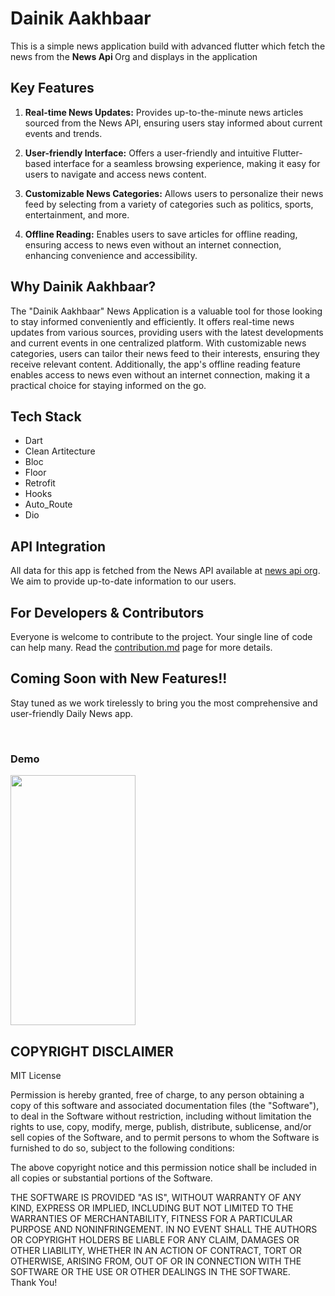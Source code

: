 # Dainik Aakhbaar 

This is a simple news application build with advanced flutter which fetch the news from the <b> News Api </b> Org and displays in the application 

## Key Features

1. **Real-time News Updates:** Provides up-to-the-minute news articles sourced from the News API, ensuring users stay informed about current events and trends.

2. **User-friendly Interface:** Offers a user-friendly and intuitive Flutter-based interface for a seamless browsing experience, making it easy for users to navigate and access news content.

3. **Customizable News Categories:** Allows users to personalize their news feed by selecting from a variety of categories such as politics, sports, entertainment, and more.

4. **Offline Reading:** Enables users to save articles for offline reading, ensuring access to news even without an internet connection, enhancing convenience and accessibility.

## Why Dainik Aakhbaar?

The "Dainik Aakhbaar" News Application is a valuable tool for those looking to stay informed conveniently and efficiently. It offers real-time news updates from various sources, providing users with the latest developments and current events in one centralized platform. With customizable news categories, users can tailor their news feed to their interests, ensuring they receive relevant content. Additionally, the app's offline reading feature enables access to news even without an internet connection, making it a practical choice for staying informed on the go.

## Tech Stack

- Dart
- Clean Artitecture
- Bloc
- Floor
- Retrofit
- Hooks
- Auto_Route
- Dio

## API Integration

All data for this app is fetched from the News API available at [news api org](https://newsapi.org/). We aim to provide up-to-date information to our users.

## For Developers & Contributors

Everyone is welcome to contribute to the project. Your single line of code can help many. Read the [contribution.md](https://github.com/Rohit-554/NewsAppFlutterCleanArtitecture/blob/master/CONTRIBUTION.md) page for more details.

## Coming Soon with New Features!!

Stay tuned as we work tirelessly to bring you the most comprehensive and user-friendly Daily News app.

<br>
<h3> Demo </h3>
<img src = "https://github.com/Rohit-554/NewsAppFlutterCleanArtitecture/assets/48874687/57a6647c-45cb-406f-9c52-70981fe1ffda" width = 200, height = "400">
<br>

## COPYRIGHT DISCLAIMER

MIT License

Permission is hereby granted, free of charge, to any person obtaining a copy
of this software and associated documentation files (the "Software"), to deal
in the Software without restriction, including without limitation the rights
to use, copy, modify, merge, publish, distribute, sublicense, and/or sell
copies of the Software, and to permit persons to whom the Software is
furnished to do so, subject to the following conditions:

The above copyright notice and this permission notice shall be included in all
copies or substantial portions of the Software.

THE SOFTWARE IS PROVIDED "AS IS", WITHOUT WARRANTY OF ANY KIND, EXPRESS OR
IMPLIED, INCLUDING BUT NOT LIMITED TO THE WARRANTIES OF MERCHANTABILITY,
FITNESS FOR A PARTICULAR PURPOSE AND NONINFRINGEMENT. IN NO EVENT SHALL THE
AUTHORS OR COPYRIGHT HOLDERS BE LIABLE FOR ANY CLAIM, DAMAGES OR OTHER
LIABILITY, WHETHER IN AN ACTION OF CONTRACT, TORT OR OTHERWISE, ARISING FROM,
OUT OF OR IN CONNECTION WITH THE SOFTWARE OR THE USE OR OTHER DEALINGS IN THE
SOFTWARE.
<br>
Thank You!
</br>









